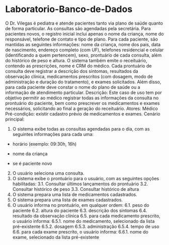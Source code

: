 # Laboratorio-Banco-de-Dados

O Dr. Vilegas é pediatra e atende pacientes tanto via plano de saúde quanto de forma
particular. As consultas são agendadas pela secretária. Para pacientes novos, o
registro inicial inclui apenas o nome da criança, nome do responsável, telefone de
contato e tipo de plano.
Para cada paciente, são mantidas as seguintes informações: nome da criança, nome
dos pais, data de nascimento, endereço completo (com UF), telefones residencial e
celular (identificando a quem pertencem), sexo, prontuário de cada consulta, além do
histórico de peso e altura. O sistema também emite o receituário, contendo as
prescrições, nome e CRM do médico.
Cada prontuário de consulta deve registrar a descrição dos sintomas, resultados da
observação clínica, medicamentos prescritos (com dosagem, modo de administração
e duração do tratamento), e exames solicitados. Além disso, para cada paciente deve
constar o nome do plano de saúde ou a informação de atendimento particular.
Descrição: Este caso de uso tem por objetivo permitir ao médico registrar todas as
informações da consulta no prontuário do paciente, bem como prescrever os
medicamentos e exames necessários, solicitando ao final a geração do receituário.
Atores: Médico
Pré-condição: existir cadastro prévio de medicamentos e exames.
Cenário principal:
1. O sistema exibe todas as consultas agendadas para o dia, com as seguintes
informações para cada uma:
- horário (exemplo: 09:30h, 16h)

- nome da criança
- se é paciente novo
2. O usuário seleciona uma consulta.
3. O sistema exibe o prontuário para o usuário, com as seguintes opções
habilitadas:
3.1. Consultar últimos lançamentos do prontuário
3.2. Consultar histórico de peso
3.3. Consultar histórico de altura
4. O sistema prepara uma lista de medicamentos cadastrados.
5. O sistema prepara uma lista de exames cadastrados.
6. O usuário informa no prontuário, em qualquer ordem:
6.1. peso do paciente
6.2. altura do paciente
6.3. descrição dos sintomas
6.4. resultado da observação clínica
6.5. para cada medicamento prescrito, o usuário informa:
6.5.1. nome do medicamento, selecionado da lista pré-existente
6.5.2. dosagem
6.5.3. administração
6.5.4. tempo de uso
6.6. para cada exame prescrito, o usuário informa:
6.6.1. nome do exame, selecionado da lista pré-existente
